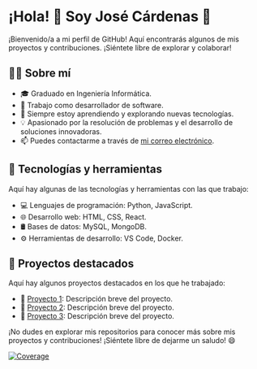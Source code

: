 # ¡Hola! 👋 Soy José Cárdenas 🚀

¡Bienvenido/a a mi perfil de GitHub! Aquí encontrarás algunos de mis proyectos y contribuciones. ¡Siéntete libre de explorar y colaborar!

## 🧑‍💻 Sobre mí

- 🎓 Graduado en Ingeniería Informática.
- 💼 Trabajo como desarrollador de software.
- 🌱 Siempre estoy aprendiendo y explorando nuevas tecnologías.
- 💡 Apasionado por la resolución de problemas y el desarrollo de soluciones innovadoras.
- 📫 Puedes contactarme a través de [mi correo electrónico](cardenasjosse83@gmail.com).

## 🔧 Tecnologías y herramientas

Aquí hay algunas de las tecnologías y herramientas con las que trabajo:

- 💻 Lenguajes de programación: Python, JavaScript.
- 🌐 Desarrollo web: HTML, CSS, React.
- 🛢️ Bases de datos: MySQL, MongoDB.
- ⚙️ Herramientas de desarrollo: VS Code, Docker.

## 🌟 Proyectos destacados

Aquí hay algunos proyectos destacados en los que he trabajado:

- 🚀 [Proyecto 1](enlace-al-proyecto-1): Descripción breve del proyecto.
- 🌟 [Proyecto 2](enlace-al-proyecto-2): Descripción breve del proyecto.
- 📁 [Proyecto 3](enlace-al-proyecto-3): Descripción breve del proyecto.

¡No dudes en explorar mis repositorios para conocer más sobre mis proyectos y contribuciones! ¡Siéntete libre de dejarme un saludo! 😄

[![Coverage](https://img.shields.io/codecov/c/github/Cardenas/repositorio.svg)](enlace-a-codecov)
